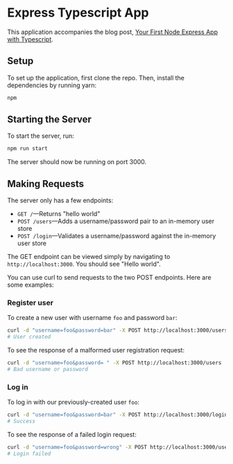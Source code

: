 # Express Typescript App

This application accompanies the blog post, [Your First Node Express App with Typescript](https://typeofnan.dev/your-first-node-express-app-with-typescript).

## Setup

To set up the application, first clone the repo. Then, install the dependencies by running yarn:

```bash
npm
```

## Starting the Server

To start the server, run:

```bash
npm run start
```

The server should now be running on port 3000.

## Making Requests

The server only has a few endpoints:

- `GET /`&mdash;Returns "hello world"
- `POST /users`&mdash;Adds a username/password pair to an in-memory user store
- `POST /login`&mdash;Validates a username/password against the in-memory user store

The GET endpoint can be viewed simply by navigating to `http://localhost:3000`. You should see "Hello world".

You can use curl to send requests to the two POST endpoints. Here are some examples:

### Register user

To create a new user with username `foo` and password `bar`:

```bash
curl -d "username=foo&password=bar" -X POST http://localhost:3000/users
# User created
```

To see the response of a malformed user registration request:

```bash
curl -d "username=foo&password= " -X POST http://localhost:3000/users
# Bad username or password
```

### Log in

To log in with our previously-created user `foo`:

```bash
curl -d "username=foo&password=bar" -X POST http://localhost:3000/login
# Success
```

To see the response of a failed login request:

```bash
curl -d "username=foo&password=wrong" -X POST http://localhost:3000/users
# Login failed
```
